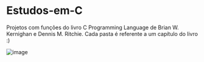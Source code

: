 # Estudos-em-C

Projetos com funções do livro C Programming Language de Brian W. Kernighan e Dennis M. Ritchie.
Cada pasta é referente a um capítulo do livro :)


![image](https://user-images.githubusercontent.com/79987564/167307213-d28e0c13-0c99-4891-a7ce-03597f99c850.png)
